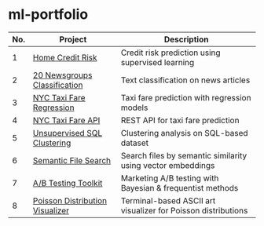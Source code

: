 # ml-portfolio

| No. | Project | Description |
|-----|---------|-------------|
| 1 | [Home Credit Risk](https://github.com/refuel-code-135/ml-supervised-classification-home-credit-risk) | Credit risk prediction using supervised learning |
| 2 | [20 Newsgroups Classification](https://github.com/refuel-code-135/ml-supervised-classification-20newsgroups) | Text classification on news articles |
| 3 | [NYC Taxi Fare Regression](https://github.com/refuel-code-135/ml-supervised-regression-nyc-taxi-fare) | Taxi fare prediction with regression models |
| 4 | [NYC Taxi Fare API](https://github.com/refuel-code-135/ml-predict-api-nyc-taxi-fare) | REST API for taxi fare prediction |
| 5 | [Unsupervised SQL Clustering](https://github.com/refuel-code-135/ml-unsupervised-clustering-sql-data) | Clustering analysis on SQL-based dataset |
| 6 | [Semantic File Search](https://github.com/refuel-code-135/search-vector-semantic-files) | Search files by semantic similarity using vector embeddings |
| 7 | [A/B Testing Toolkit](https://github.com/refuel-code-135/stat-abtest-marketing-bayes-frequentist) | Marketing A/B testing with Bayesian & frequentist methods |
| 8 | [Poisson Distribution Visualizer](https://github.com/refuel-code-135/poisson-distributions-visualization) | Terminal-based ASCII art visualizer for Poisson distributions |
